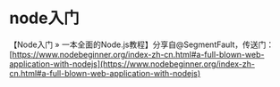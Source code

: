 # node入门

【Node入门 » 一本全面的Node.js教程】分享自@SegmentFault，传送门：[https://www.nodebeginner.org/index-zh-cn.html#a-full-blown-web-application-with-nodejs](https://www.nodebeginner.org/index-zh-cn.html#a-full-blown-web-application-with-nodejs)
